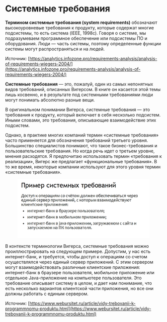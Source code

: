 # Системные требования

**Термином системные требования (system requirements)** обозначают высокоуровневые требования к продукту, которые содержат многие подсистемы, то есть система (IEEE, 1998с). Говоря о системе, мы подразумеваем программное обеспечение или подсистемы ПО и оборудования. Люди — часть системы, поэтому определенные функции системы могут распространяться и на людей.

Источник: [https://analytics.infozone.pro/requirements-analysis/analysis-of-requirements-wiegers-2004/](https://analytics.infozone.pro/requirements-analysis/analysis-of-requirements-wiegers-2004/)



**Системные требования** — это, пожалуй, один из самых непонятных видов требований, описанных Вигерсом. В книге он касается этой темы лишь косвенно, и в результате под системными требованиями люди могут понимать абсолютно разные вещи.

В оригинальном понимании Вигерса, системные требования — это требования к продукту, который включает в себя несколько подсистем. Иными словами, это требования, описывающие взаимодействие этих подсистем.

Однако, в практике многих компаний термин «системные требования» часто применяется для обозначения требований третьего уровня. Большинство специалистов понимают, что такое бизнес-требования и пользовательские требования. Но когда речь идет о третьем уровне, мнения расходятся. Я предпочитаю использовать термин «требования к реализации», Вигерс же предлагает «функциональные требования». В то же время, некоторые компании используют для этого уровня термин «системные требования».

<figure><img src="../../.gitbook/assets/image (2).png" alt=""><figcaption></figcaption></figure>

В контексте терминологии Вигерса, системные требования можно проиллюстрировать на следующем примере. Допустим, у нас есть интернет-банк, и требуется, чтобы доступ к операциям со счетом осуществлялся через единый сервер приложений. С этим сервером могут взаимодействовать различные клиентские приложения: интернет-банк в браузере пользователя, мобильное приложение или отдельное Java-приложение на компьютере пользователя. Это требование описывает систему в целом, и дает нам понимание, что есть несколько вариантов клиентской части приложения, но все они должны работать с единым сервером.



Источник: [https://www.webursitet.ru/article/vidy-trebovanii-k-programmnomu-produktu.html](https://www.webursitet.ru/article/vidy-trebovanii-k-programmnomu-produktu.html)
